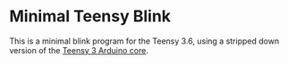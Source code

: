 # Minimal Teensy Blink

This is a minimal blink program for the Teensy 3.6, using a stripped down
version of the [Teensy 3 Arduino core](https://github.com/PaulStoffregen/cores/tree/master/teensy3).